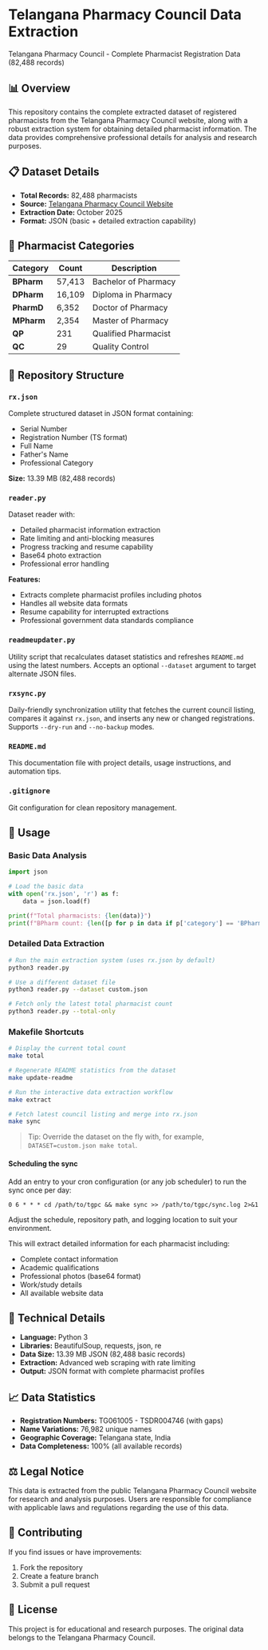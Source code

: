 # Telangana Pharmacy Council Data Extraction

Telangana Pharmacy Council - Complete Pharmacist Registration Data (82,488 records)

## 📊 Overview

This repository contains the complete extracted dataset of registered pharmacists from the Telangana Pharmacy Council website, along with a robust extraction system for obtaining detailed pharmacist information. The data provides comprehensive professional details for analysis and research purposes.

## 📋 Dataset Details

- **Total Records:** 82,488 pharmacists
- **Source:** [Telangana Pharmacy Council Website](https://www.pharmacycouncil.telangana.gov.in/pharmacy/srchpharmacisttotal)
- **Extraction Date:** October 2025
- **Format:** JSON (basic + detailed extraction capability)

## 🏥 Pharmacist Categories

| Category | Count | Description |
|----------|-------|-------------|
| **BPharm** | 57,413 | Bachelor of Pharmacy |
| **DPharm** | 16,109 | Diploma in Pharmacy |
| **PharmD** | 6,352 | Doctor of Pharmacy |
| **MPharm** | 2,354 | Master of Pharmacy |
| **QP** | 231 | Qualified Pharmacist |
| **QC** | 29 | Quality Control |

## 📁 Repository Structure

### `rx.json`
Complete structured dataset in JSON format containing:
- Serial Number
- Registration Number (TS format)
- Full Name
- Father's Name
- Professional Category

**Size:** 13.39 MB (82,488 records)

### `reader.py`
Dataset reader with:
- Detailed pharmacist information extraction
- Rate limiting and anti-blocking measures
- Progress tracking and resume capability
- Base64 photo extraction
- Professional error handling

**Features:**
- Extracts complete pharmacist profiles including photos
- Handles all website data formats
- Resume capability for interrupted extractions
- Professional government data standards compliance

### `readmeupdater.py`
Utility script that recalculates dataset statistics and refreshes `README.md` using
the latest numbers. Accepts an optional `--dataset` argument to target alternate
JSON files.

### `rxsync.py`
Daily-friendly synchronization utility that fetches the current council listing,
compares it against `rx.json`, and inserts any new or changed registrations.
Supports `--dry-run` and `--no-backup` modes.

### `README.md`
This documentation file with project details, usage instructions, and automation tips.

### `.gitignore`
Git configuration for clean repository management.

## 🚀 Usage

### Basic Data Analysis
```python
import json

# Load the basic data
with open('rx.json', 'r') as f:
    data = json.load(f)

print(f"Total pharmacists: {len(data)}")
print(f"BPharm count: {len([p for p in data if p['category'] == 'BPharm'])}")
```

### Detailed Data Extraction
```bash
# Run the main extraction system (uses rx.json by default)
python3 reader.py

# Use a different dataset file
python3 reader.py --dataset custom.json

# Fetch only the latest total pharmacist count
python3 reader.py --total-only
```

### Makefile Shortcuts
```bash
# Display the current total count
make total

# Regenerate README statistics from the dataset
make update-readme

# Run the interactive data extraction workflow
make extract

# Fetch latest council listing and merge into rx.json
make sync
```
> Tip: Override the dataset on the fly with, for example,
> `DATASET=custom.json make total`.

#### Scheduling the sync
Add an entry to your cron configuration (or any job scheduler) to run the sync once
per day:

```
0 6 * * * cd /path/to/tgpc && make sync >> /path/to/tgpc/sync.log 2>&1
```

Adjust the schedule, repository path, and logging location to suit your environment.

This will extract detailed information for each pharmacist including:
- Complete contact information
- Academic qualifications
- Professional photos (base64 format)
- Work/study details
- All available website data

## 🔧 Technical Details

- **Language:** Python 3
- **Libraries:** BeautifulSoup, requests, json, re
- **Data Size:** 13.39 MB JSON (82,488 basic records)
- **Extraction:** Advanced web scraping with rate limiting
- **Output:** JSON format with complete pharmacist profiles

## 📈 Data Statistics

- **Registration Numbers:** TG061005 - TSDR004746 (with gaps)
- **Name Variations:** 76,982 unique names
- **Geographic Coverage:** Telangana state, India
- **Data Completeness:** 100% (all available records)

## ⚖️ Legal Notice

This data is extracted from the public Telangana Pharmacy Council website for research and analysis purposes. Users are responsible for compliance with applicable laws and regulations regarding the use of this data.

## 🤝 Contributing

If you find issues or have improvements:
1. Fork the repository
2. Create a feature branch
3. Submit a pull request

## 📄 License

This project is for educational and research purposes. The original data belongs to the Telangana Pharmacy Council.
